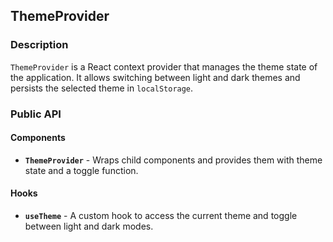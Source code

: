 ## ThemeProvider

### Description

`ThemeProvider` is a React context provider that manages the theme state of the application. It allows switching between light and dark themes and persists the selected theme in `localStorage`.

### Public API

#### Components

-   **`ThemeProvider`** - Wraps child components and provides them with theme state and a toggle function.

#### Hooks

-   **`useTheme`** - A custom hook to access the current theme and toggle between light and dark modes.
